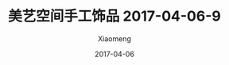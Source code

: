 ---
layout: post
title: 美艺空间手工饰品 2017-04-06-9
description: 美艺空间手工饰品
date: 2017-04-06
img: http://imglf0.nosdn.127.net/img/R2s3QnZjM0lqWFRIZ2lWaDV4dW1FdjJQV3JzS3orMjA3bXV4Tk80bDVOOWxLZDY1T2ZxUjBnPT0.jpg?imageView&thumbnail=1680x0&quality=96&stripmeta=0&type=jpg
author: Xiaomeng
---